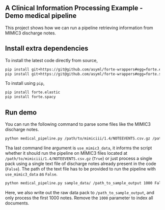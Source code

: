 ## A Clinical Information Processing Example - Demo medical pipeline

This project shows how we can run a pipeline retrieving information from MIMIC3 discharge notes.
 
## Install extra dependencies

To install the latest code directly from source,

```bash
pip install git+https://git@github.com/asyml/forte-wrappers#egg=forte.elastic\&subdirectory=src/elastic
pip install git+https://git@github.com/asyml/forte-wrappers#egg=forte.spacy\&subdirectory=src/spacy
```

To install using ```pip```,
```bash
pip install forte.elastic
pip install forte.spacy
```

## Run demo
You can run the following command to parse some files like the MIMIC3 discharge notes.
```bash
python medical_pipeline.py /path/to/mimiciii/1.4/NOTEEVENTS.csv.gz /path_to_sample_output 1000 True
```

Tha last command line argument is ```use_mimic3_data```, it informs the script whether it should run the pipeline on MIMIC3 files located at ```/path/to/mimiciii/1.4/NOTEEVENTS.csv.gz``` (```True```) or just process a single pack using a single text file of discharge notes already present in the code (```False```). 
The path of the text file has to be provided to run the pipeline with ```use_mimic3_data``` as ```False```.

```bash
python medical_pipeline.py sample_data/ /path_to_sample_output 1000 False
```

Here, we also write out the raw data pack to `/path_to_sample_output`, and only
process the first 1000 notes. Remove the `1000` parameter to index all documents.

